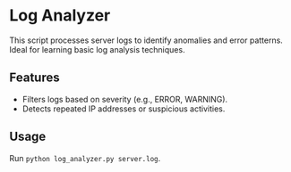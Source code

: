 # Log Analyzer
This script processes server logs to identify anomalies and error patterns. Ideal for learning basic log analysis techniques.  

## Features
- Filters logs based on severity (e.g., ERROR, WARNING).  
- Detects repeated IP addresses or suspicious activities.  

## Usage
Run `python log_analyzer.py server.log`.

